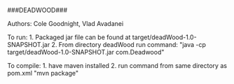 ###DEADWOOD###

Authors: Cole Goodnight, Vlad Avadanei

To run:
    1. Packaged jar file can be found at target/deadWood-1.0-SNAPSHOT.jar
    2. From directory deadWood run command:
        "java -cp target/deadWood-1.0-SNAPSHOT.jar com.Deadwood"

To compile:
    1. have maven installed
    2. run command from same directory as pom.xml
        "mvn package"
